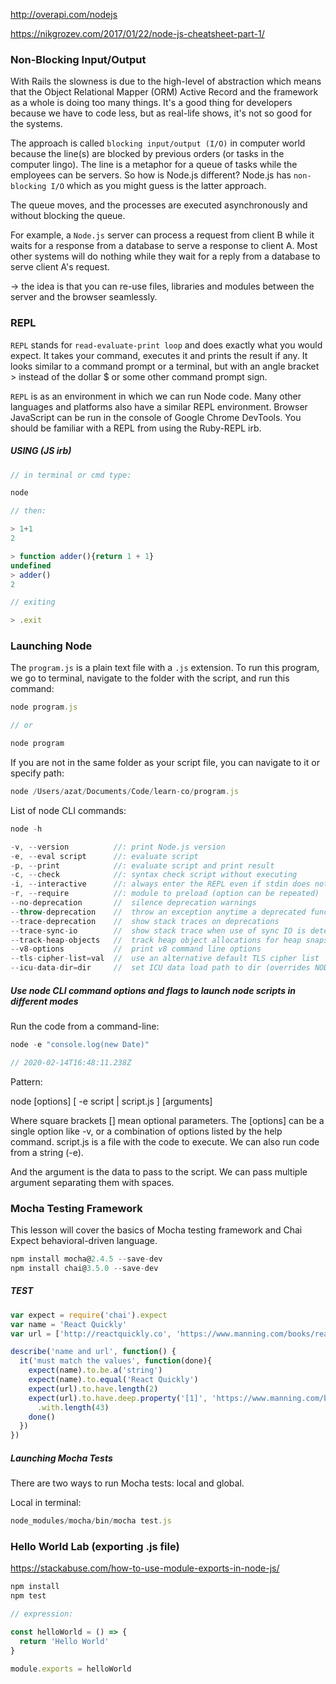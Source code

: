 http://overapi.com/nodejs

https://nikgrozev.com/2017/01/22/node-js-cheatsheet-part-1/

### Non-Blocking Input/Output

With Rails the slowness is due to the high-level of abstraction which means that the Object Relational Mapper (ORM) Active Record and the framework as a whole is doing too many things. It's a good thing for developers because we have to code less, but as real-life shows, it's not so good for the systems.

The approach is called `blocking input/output (I/O)` in computer world because the line(s) are blocked by previous orders (or tasks in the computer lingo). The line is a metaphor for a queue of tasks while the employees can be servers. So how is Node.js different? Node.js has `non-blocking I/O` which as you might guess is the latter approach.

The queue moves, and the processes are executed asynchronously and without blocking the queue. 

For example, a `Node.js` server can process a request from client B while it waits for a response from a database to serve a response to client A. Most other systems will do nothing while they wait for a reply from a database to serve client A's request.

-> the idea is that you can re-use files, libraries and modules between the server and the browser seamlessly.

### REPL

`REPL` stands for `read-evaluate-print loop` and does exactly what you would expect. It takes your command, executes it and prints the result if any. It looks similar to a command prompt or a terminal, but with an angle bracket > instead of the dollar $ or some other command prompt sign.

`REPL` is as an environment in which we can run Node code. Many other languages and platforms also have a similar REPL environment. Browser JavaScript can be run in the console of Google Chrome DevTools. You should be familiar with a REPL from using the Ruby-REPL irb.

##### USING (JS irb)

```js
// in terminal or cmd type:

node

// then:

> 1+1
2

> function adder(){return 1 + 1}
undefined
> adder()
2

// exiting

> .exit
```

### Launching Node

The `program.js` is a plain text file with a `.js` extension. To run this program, we go to terminal, navigate to the folder with the script, and run this command:

```js
node program.js

// or

node program
```

If you are not in the same folder as your script file, you can navigate to it or specify path:

```js
node /Users/azat/Documents/Code/learn-co/program.js
```

List of node CLI commands:

```js
node -h
```
```js
-v, --version          //: print Node.js version
-e, --eval script      //: evaluate script
-p, --print            //: evaluate script and print result
-c, --check            //: syntax check script without executing
-i, --interactive      //: always enter the REPL even if stdin does not appear to be a terminal
-r, --require          //: module to preload (option can be repeated)
--no-deprecation       //  silence deprecation warnings
--throw-deprecation    //  throw an exception anytime a deprecated function is used
--trace-deprecation    //  show stack traces on deprecations
--trace-sync-io        //  show stack trace when use of sync IO is detected after the first tick
--track-heap-objects   //  track heap object allocations for heap snapshots
--v8-options           //  print v8 command line options
--tls-cipher-list=val  //  use an alternative default TLS cipher list
--icu-data-dir=dir     //  set ICU data load path to dir (overrides NODE_ICU_DATA)
```

##### Use node CLI command options and flags to launch node scripts in different modes

Run the code from a command-line:

```js
node -e "console.log(new Date)"

// 2020-02-14T16:48:11.238Z
```
Pattern:

node [options] [ -e script | script.js ] [arguments]

Where square brackets [] mean optional parameters. The [options] can be a single option like -v, or a combination of options listed by the help command. script.js is a file with the code to execute. We can also run code from a string (-e).

And the argument is the data to pass to the script. We can pass multiple argument separating them with spaces. 

### Mocha Testing Framework

This lesson will cover the basics of Mocha testing framework and Chai Expect behavioral-driven language.

```js
npm install mocha@2.4.5 --save-dev
npm install chai@3.5.0 --save-dev
```

##### TEST

```js
var expect = require('chai').expect
var name = 'React Quickly'
var url = ['http://reactquickly.co', 'https://www.manning.com/books/react-quickly']

describe('name and url', function() {
  it('must match the values', function(done){
    expect(name).to.be.a('string')
    expect(name).to.equal('React Quickly')
    expect(url).to.have.length(2)
    expect(url).to.have.deep.property('[1]', 'https://www.manning.com/books/react-quickly')
      .with.length(43)
    done()
  })
})
```

##### Launching Mocha Tests

There are two ways to run Mocha tests: local and global.

Local in terminal:
```js
node_modules/mocha/bin/mocha test.js
```

### Hello World Lab (exporting .js file)

https://stackabuse.com/how-to-use-module-exports-in-node-js/

```js
npm install
npm test
```

```js
// expression:

const helloWorld = () => {
  return 'Hello World'
}

module.exports = helloWorld
```


